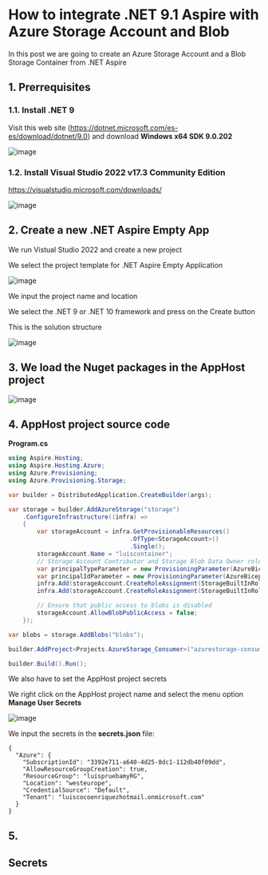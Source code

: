 # How to integrate .NET 9.1 Aspire with Azure Storage Account and Blob 

In this post we are going to create an Azure Storage Account and a Blob Storage Container from .NET Aspire

## 1. Prerrequisites

### 1.1. Install .NET 9

Visit this web site (https://dotnet.microsoft.com/es-es/download/dotnet/9.0) and download **Windows x64 SDK 9.0.202**

![image](https://github.com/user-attachments/assets/87e72641-7c88-4839-9bdb-91f64568c20a)

### 1.2. Install Visual Studio 2022 v17.3 Community Edition

https://visualstudio.microsoft.com/downloads/

![image](https://github.com/user-attachments/assets/653307c3-fe36-43c0-ac29-505d4dead3dd)

## 2. Create a new .NET Aspire Empty App

We run Vistual Studio 2022 and create a new project

We select the project template for .NET Aspire Empty Application

![image](https://github.com/user-attachments/assets/27487f4a-fd85-43cf-92aa-da548b6d0a6e)

We input the project name and location

We select the .NET 9 or .NET 10 framework and press on the Create button

This is the solution structure

![image](https://github.com/user-attachments/assets/867888b3-4a38-48ff-93e3-00aaba7cff86)

## 3. We load the Nuget packages in the AppHost project

![image](https://github.com/user-attachments/assets/da7581d7-7948-41ec-9943-2198d0a176b9)

## 4. AppHost project source code

**Program.cs**

```csharp
using Aspire.Hosting;
using Aspire.Hosting.Azure;
using Azure.Provisioning;
using Azure.Provisioning.Storage;

var builder = DistributedApplication.CreateBuilder(args);

var storage = builder.AddAzureStorage("storage")
    .ConfigureInfrastructure((infra) =>
    {
        var storageAccount = infra.GetProvisionableResources()
                                  .OfType<StorageAccount>()
                                  .Single();
        storageAccount.Name = "luiscontainer";
        // Storage Account Contributor and Storage Blob Data Owner roles are required by the Azure Functions host
        var principalTypeParameter = new ProvisioningParameter(AzureBicepResource.KnownParameters.PrincipalType, typeof(string));
        var principalIdParameter = new ProvisioningParameter(AzureBicepResource.KnownParameters.PrincipalId, typeof(string));
        infra.Add(storageAccount.CreateRoleAssignment(StorageBuiltInRole.StorageAccountContributor, principalTypeParameter, principalIdParameter));
        infra.Add(storageAccount.CreateRoleAssignment(StorageBuiltInRole.StorageBlobDataOwner, principalTypeParameter, principalIdParameter));

        // Ensure that public access to blobs is disabled
        storageAccount.AllowBlobPublicAccess = false;
    });

var blobs = storage.AddBlobs("blobs");

builder.AddProject<Projects.AzureStorage_Consumer>("azurestorage-consumer").WithReference(blobs).WaitFor(blobs);

builder.Build().Run();
```

We also have to set the AppHost project secrets

We right click on the AppHost project name and select the menu option **Manage User Secrets**

![image](https://github.com/user-attachments/assets/5499aa75-1d18-4d77-bc18-01d64522a685)

We input the secrets in the **secrets.json** file:

```
{
  "Azure": {
    "SubscriptionId": "3392e711-a640-4d25-8dc1-112db40f09dd",
    "AllowResourceGroupCreation": true,
    "ResourceGroup": "luispruebamyRG",
    "Location": "westeurope",
    "CredentialSource": "Default",
    "Tenant": "luiscocoenriquezhotmail.onmicrosoft.com"
  }
}
```

## 5. 




## Secrets


